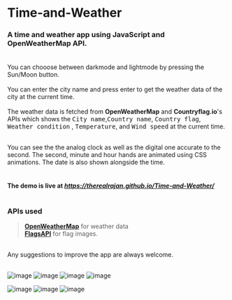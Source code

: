 # Time-and-Weather
### A time and weather app using JavaScript and OpenWeatherMap API.<br><br>
You can chooose between darkmode and lightmode by pressing the Sun/Moon button. <br><br>
You can enter the city name and press enter to get the weather data of the city at the current time.<br><br>
The weather data is fetched from **OpenWeatherMap** and **Countryflag.io**'s APIs which shows the <kbd>City name</kbd>,<kbd>Country name</kbd>, <kbd>Country flag</kbd>, <kbd>Weather condition</kbd> , <kbd>Temperature</kbd>, and <kbd>Wind speed</kbd> at the current time. <br><br>

You can see the the analog clock as well as the digital one accurate to the second. The second, minute and hour hands are animated using CSS animations. 
The date is also shown alongside the time. <br><br>

#### The demo is live at  *https://therealrajan.github.io/Time-and-Weather/* <br><br>
### APIs used
 > **[OpenWeatherMap](https://openweathermap.org/api)** for weather data
 > <br> **[FlagsAPI](https://www.flagsapi.com)** for flag images.

<br>
Any suggestions to improve the app are always welcome. <br><br>

![image](https://user-images.githubusercontent.com/22878736/130050703-6bebcde8-77ca-4720-93fc-08e41a626668.png)
![image](https://user-images.githubusercontent.com/22878736/130049581-d9befd30-a796-4345-96b7-a1e9cf12e1a7.png)
![image](https://user-images.githubusercontent.com/22878736/130050439-d697e2a6-391c-43e1-bde4-7996520fa16f.png)
![image](https://user-images.githubusercontent.com/22878736/130050917-6c2725c9-824c-428a-88ec-c3642c739ef3.png)

![image](https://user-images.githubusercontent.com/22878736/130047690-13ba78f8-8d77-40c0-9e0b-1c546b522485.png)
![image](https://user-images.githubusercontent.com/22878736/130047805-71de5645-b0f9-4af2-bc09-caf669ba5095.png)
![image](https://user-images.githubusercontent.com/22878736/130048087-f2e0361f-fdba-47bc-8c89-7974486df1ac.png)

